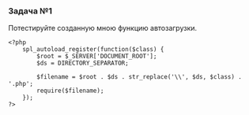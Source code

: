 ### Задача №1

Потестируйте созданную мною функцию автозагрузки.

    <?php
        spl_autoload_register(function($class) {
            $root = $_SERVER['DOCUMENT_ROOT'];
            $ds = DIRECTORY_SEPARATOR;
            
            $filename = $root . $ds . str_replace('\\', $ds, $class) . '.php';
            require($filename);
        });
    ?>